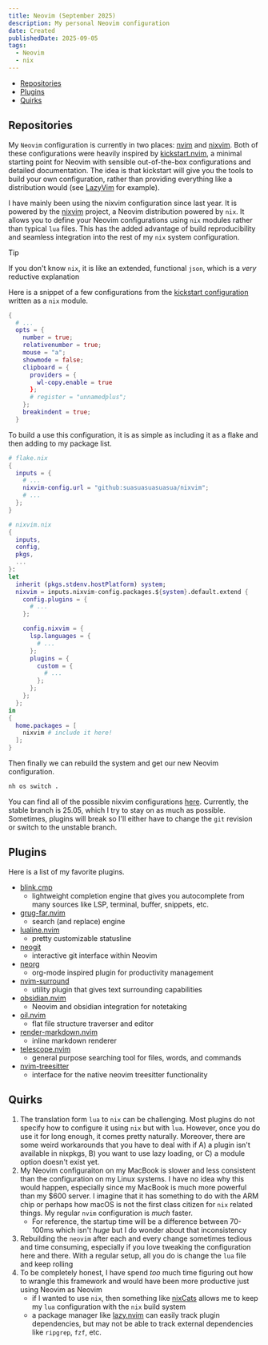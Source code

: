 ```yaml
---
title: Neovim (September 2025)
description: My personal Neovim configuration
date: Created
publishedDate: 2025-09-05
tags:
  - Neovim
  - nix
---
```


<!--toc:start-->
- [Repositories](#repositories)
- [Plugins](#plugins)
- [Quirks](#quirks)
<!--toc:end-->

## Repositories

My `Neovim` configuration is currently in two places:
[nvim](https://github.com/suasuasuasuasua/nvim) and
[nixvim](https://github.com/suasuasuasuasua/nixvim). Both of these
configurations were heavily inspired by
[kickstart.nvim](https://github.com/nvim-lua/kickstart.nvim), a minimal starting
point for Neovim with sensible out-of-the-box configurations and detailed
documentation. The idea is that kickstart will give you the tools to build your
own configuration, rather than providing everything like a distribution would
(see [LazyVim](https://www.lazyvim.org/) for example).

I have mainly been using the nixvim configuration since last year. It is powered
by the [nixvim](https://github.com/nix-community/nixvim) project, a Neovim
distribution powered by `nix`. It allows you to define your Neovim
configurations using `nix` modules rather than typical `lua` files. This has the
added advantage of build reproducibility and seamless integration into the rest
of my `nix` system configuration.

> [!TIP]
> If you don't know `nix`, it is like an extended, functional `json`, which is
> a _very_ reductive explanation

Here is a snippet of a few configurations from the [kickstart
configuration](https://github.com/suasuasuasuasua/nixvim/blob/4909cbf25ccec926b763fe71629ea3ae912fff55/config/kickstart.nix)
written as a `nix` module.

```nix
{
  # ...
  opts = {
    number = true;
    relativenumber = true;
    mouse = "a";
    showmode = false;
    clipboard = {
      providers = {
        wl-copy.enable = true
      };
      # register = "unnamedplus";
    };
    breakindent = true;
  }
```

To build a use this configuration, it is as simple as including it as a flake
and then adding to my package list.

```nix
# flake.nix
{
  inputs = {
    # ...
    nixvim-config.url = "github:suasuasuasuasua/nixvim";
    # ...
  };
}

# nixvim.nix
{
  inputs,
  config,
  pkgs,
  ...
}:
let
  inherit (pkgs.stdenv.hostPlatform) system;
  nixvim = inputs.nixvim-config.packages.${system}.default.extend {
    config.plugins = {
      # ...
    };

    config.nixvim = {
      lsp.languages = {
        # ...
      };
      plugins = {
        custom = {
          # ...
        };
      };
    };
  };
in
{
  home.packages = [
    nixvim # include it here!
  ];
}
```

Then finally we can rebuild the system and get our new Neovim configuration.

```bash
nh os switch .
```

You can find all of the possible nixvim configurations
[here](https://nix-community.github.io/nixvim/). Currently, the stable branch is
25.05, which I try to stay on as much as possible. Sometimes, plugins will break
so I'll either have to change the `git` revision or switch to the unstable
branch.

## Plugins

Here is a list of my favorite plugins.

- [blink.cmp](https://github.com/Saghen/blink.cmp)
  - lightweight completion engine that gives you autocomplete from many sources
  like LSP, terminal, buffer, snippets, etc.
- [grug-far.nvim](https://github.com/MagicDuck/grug-far.nvim)
  - search (and replace) engine
- [lualine.nvim](https://github.com/nvim-lualine/lualine.nvim)
  - pretty customizable statusline
- [neogit](https://github.com/NeogitOrg/neogit)
  - interactive git interface within Neovim
- [neorg](https://github.com/nvim-neorg/neorg)
  - org-mode inspired plugin for productivity management
- [nvim-surround](https://github.com/kylechui/nvim-surround)
  - utility plugin that gives text surrounding capabilities
- [obsidian.nvim](https://github.com/obsidian-nvim/obsidian.nvim)
  - Neovim and obsidian integration for notetaking
- [oil.nvim](https://github.com/stevearc/oil.nvim)
  - flat file structure traverser and editor
- [render-markdown.nvim](https://github.com/MeanderingProgrammer/render-markdown.nvim)
  - inline markdown renderer
- [telescope.nvim](https://github.com/nvim-telescope/telescope.nvim)
  - general purpose searching tool for files, words, and commands
- [nvim-treesitter](https://github.com/nvim-treesitter/nvim-treesitter)
  - interface for the native neovim treesitter functionality

## Quirks

1. The translation form `lua` to `nix` can be challenging. Most plugins do not
   specify how to configure it using `nix` but with `lua`. However, once you do
use it for long enough, it comes pretty naturally. Moreover, there are some
weird workarounds that you have to deal with if A) a plugin isn't available in
nixpkgs, B) you want to use lazy loading, or C) a module option doesn't exist
yet.
2. My Neovim configuraiton on my MacBook is slower and less consistent than the
   configuration on my Linux systems. I have no idea why this would happen,
especially since my MacBook is much more powerful than my $600 server. I imagine
that it has something to do with the ARM chip or perhaps how macOS is not the
first class citizen for `nix` related things. My regular `nvim` configuration is
_much_ faster.
   - For reference, the startup time will be a difference between 70-100ms which
     isn't _huge_ but I do wonder about that inconsistency
3. Rebuilding the `neovim` after each and every change sometimes tedious and
   time consuming, especially if you love tweaking the configuration here and
there. With a regular setup, all you do is change the `lua` file and keep
rolling
4. To be completely honest, I have spend _too_ much time figuring out how to
   wrangle this framework and would have been more productive just using Neovim
as Neovim
   - if I wanted to use `nix`, then something like
   [nixCats](https://nixcats.org/) allows me to keep my `lua` configuration with
   the `nix` build system
   - a package manager like [lazy.nvim](https://lazy.folke.io/) can easily track
   plugin dependencies, but may not be able to track external dependencies like
   `ripgrep`, `fzf`, etc.
